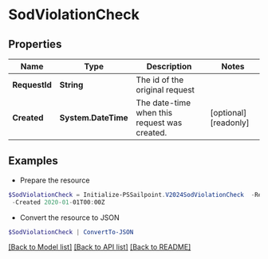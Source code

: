 # SodViolationCheck
## Properties

Name | Type | Description | Notes
------------ | ------------- | ------------- | -------------
**RequestId** | **String** | The id of the original request | 
**Created** | **System.DateTime** | The date-time when this request was created. | [optional] [readonly] 

## Examples

- Prepare the resource
```powershell
$SodViolationCheck = Initialize-PSSailpoint.V2024SodViolationCheck  -RequestId 089899f13a8f4da7824996191587bab9 `
 -Created 2020-01-01T00:00Z
```

- Convert the resource to JSON
```powershell
$SodViolationCheck | ConvertTo-JSON
```

[[Back to Model list]](../README.md#documentation-for-models) [[Back to API list]](../README.md#documentation-for-api-endpoints) [[Back to README]](../README.md)

